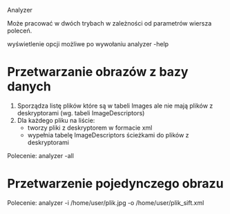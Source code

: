 Analyzer

Może pracować w dwóch trybach w zależności od parametrów wiersza poleceń.

wyświetlenie opcji możliwe po wywołaniu
analyzer -help


Przetwarzanie obrazów z bazy danych
=============
1. Sporządza listę plików które są w tabeli Images ale nie mają plików z deskryptorami (wg. tabeli ImageDescriptors)
2. Dla każdego pliku na liście:
   - tworzy pliki z deskryptorem w formacie xml
   - wypełnia tabelę ImageDescriptors ścieżkami do plików z deskryptorami


Polecenie:
analyzer -all



Przetwarzenie pojedynczego obrazu
================

Polecenie:
analyzer -i /home/user/plik.jpg -o /home/user/plik_sift.xml


